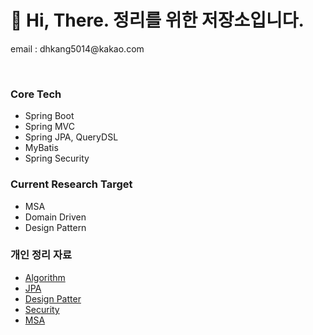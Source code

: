 <html>
  <body>
    <h1> 👋 Hi, There. 정리를 위한 저장소입니다.</h1>
    <p>email : dhkang5014@kakao.com</p>
    <br/>
    <h3> Core Tech </h3>
    <ul>
      <li>Spring Boot</li>
      <li>Spring MVC</li>
      <li>Spring JPA, QueryDSL</li>
      <li>MyBatis</li>
      <li>Spring Security</li>
    </ul>
    <h3> Current Research Target </h3>
    <ul>
      <li>MSA</li>
      <li>Domain Driven</li>
      <li>Design Pattern</li>
    </ul>
    <h3>개인 정리 자료</h3>
    <ul>
      <li><a href="https://www.notion.so/Algorithm-2be3848467c9446284da8c4672068b87">Algorithm</a></li>
      <li><a href="https://www.notion.so/JPA-6d5d67bc179945f7accc9c3c5ef6b450?pvs=4">JPA</a></li>
      <li><a href="https://www.notion.so/Design-Pattern-009f931e4a464cb18b1bd9125924e8c3">Design Patter</a></li>
      <li><a href="https://www.notion.so/Security-bb6faceb7e0248f68754fe427bfcd3c6">Security</a></li>
      <li><a href="https://www.notion.so/MSA-8ea9d71d194e491eae9cd0250fb71be2">MSA</a></li>
    </ul>
  </body>
</html>
<!--
**dhkang-repository/dhkang-repository** is a ✨ _special_ ✨ repository because its `README.md` (this file) appears on your GitHub profile.

Here are some ideas to get you started:

- 🔭 I’m currently working on ...
- 🌱 I’m currently learning ...
- 👯 I’m looking to collaborate on ...
- 🤔 I’m looking for help with ...
- 💬 Ask me about ...
- 📫 How to reach me: ...
- 😄 Pronouns: ...
- ⚡ Fun fact: ...
-->
